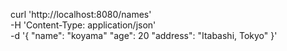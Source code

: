curl 'http://localhost:8080/names' \
-H 'Content-Type: application/json' \
-d '{
"name": "koyama"
"age": 20
"address": "Itabashi, Tokyo"
}'